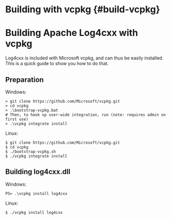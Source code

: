 Building with vcpkg {#build-vcpkg}
===
<!--
 Note: License header cannot be first, as doxygen does not generate
 cleanly if it before the '==='
-->
<!--
 Licensed to the Apache Software Foundation (ASF) under one or more
 contributor license agreements.  See the NOTICE file distributed with
 this work for additional information regarding copyright ownership.
 The ASF licenses this file to You under the Apache License, Version 2.0
 (the "License"); you may not use this file except in compliance with
 the License.  You may obtain a copy of the License at

	http://www.apache.org/licenses/LICENSE-2.0

 Unless required by applicable law or agreed to in writing, software
 distributed under the License is distributed on an "AS IS" BASIS,
 WITHOUT WARRANTIES OR CONDITIONS OF ANY KIND, either express or implied.
 See the License for the specific language governing permissions and
 limitations under the License.
-->

# Building Apache Log4cxx with vcpkg

Log4cxx is included with Microsoft vcpkg, and can thus be easily installed.
This is a quick guide to show you how to do that.

## Preparation

Windows:
~~~
> git clone https://github.com/Microsoft/vcpkg.git
> cd vcpkg
> .\bootstrap-vcpkg.bat
# Then, to hook up user-wide integration, run (note: requires admin on first use)
> .\vcpkg integrate install
~~~

Linux:
~~~
$ git clone https://github.com/Microsoft/vcpkg.git
$ cd vcpkg
$ ./bootstrap-vcpkg.sh
$ ./vcpkg integrate install
~~~

## Building log4cxx.dll

Windows:
~~~
PS> .\vcpkg install log4cxx
~~~

Linux: 
~~~
$ ./vcpkg install log4cxx
~~~

